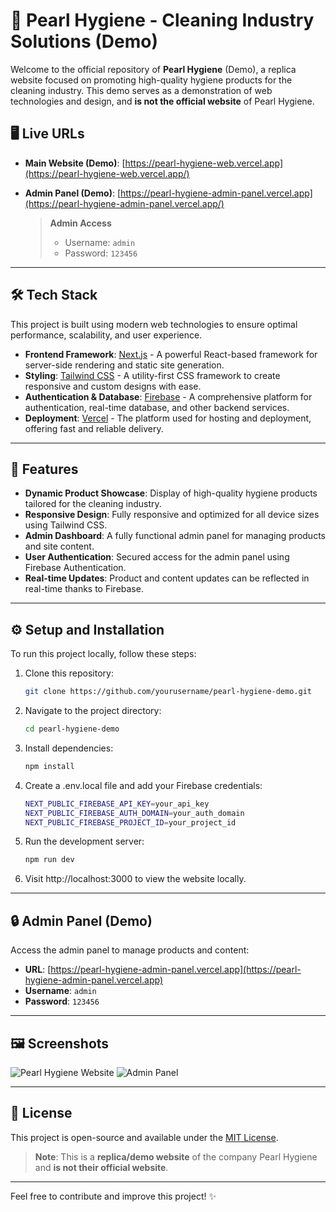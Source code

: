 # 🌿 Pearl Hygiene - Cleaning Industry Solutions (Demo)

Welcome to the official repository of **Pearl Hygiene** (Demo), a replica website focused on promoting high-quality hygiene products for the cleaning industry. This demo serves as a demonstration of web technologies and design, and **is not the official website** of Pearl Hygiene.

## 🖥️ Live URLs

- **Main Website (Demo)**: [https://pearl-hygiene-web.vercel.app](https://pearl-hygiene-web.vercel.app/)
- **Admin Panel (Demo)**: [https://pearl-hygiene-admin-panel.vercel.app](https://pearl-hygiene-admin-panel.vercel.app/)

  > **Admin Access**  
  > - Username: `admin`  
  > - Password: `123456`

---

## 🛠️ Tech Stack

This project is built using modern web technologies to ensure optimal performance, scalability, and user experience.

- **Frontend Framework**: [Next.js](https://nextjs.org/) - A powerful React-based framework for server-side rendering and static site generation.
- **Styling**: [Tailwind CSS](https://tailwindcss.com/) - A utility-first CSS framework to create responsive and custom designs with ease.
- **Authentication & Database**: [Firebase](https://firebase.google.com/) - A comprehensive platform for authentication, real-time database, and other backend services.
- **Deployment**: [Vercel](https://vercel.com/) - The platform used for hosting and deployment, offering fast and reliable delivery.

---

## 🚀 Features

- **Dynamic Product Showcase**: Display of high-quality hygiene products tailored for the cleaning industry.
- **Responsive Design**: Fully responsive and optimized for all device sizes using Tailwind CSS.
- **Admin Dashboard**: A fully functional admin panel for managing products and site content.
- **User Authentication**: Secured access for the admin panel using Firebase Authentication.
- **Real-time Updates**: Product and content updates can be reflected in real-time thanks to Firebase.

---

## ⚙️ Setup and Installation

To run this project locally, follow these steps:

1. Clone this repository:

   ```bash
   git clone https://github.com/yourusername/pearl-hygiene-demo.git

2. Navigate to the project directory:
   ```bash
   cd pearl-hygiene-demo

3. Install dependencies:
   ```bash
   npm install

4. Create a .env.local file and add your Firebase credentials:
   ```bash
   NEXT_PUBLIC_FIREBASE_API_KEY=your_api_key
   NEXT_PUBLIC_FIREBASE_AUTH_DOMAIN=your_auth_domain
   NEXT_PUBLIC_FIREBASE_PROJECT_ID=your_project_id

5. Run the development server:
   ```bash
   npm run dev

6. Visit http://localhost:3000 to view the website locally.

---

## 🔒 Admin Panel (Demo)

Access the admin panel to manage products and content:

- **URL**: [https://pearl-hygiene-admin-panel.vercel.app](https://pearl-hygiene-admin-panel.vercel.app)
- **Username**: `admin`
- **Password**: `123456`

---

## 🖼️ Screenshots

![Pearl Hygiene Website](https://api.pikwy.com/web/66e5465060d63f30114f8e82.png)
![Admin Panel](https://i.ibb.co.com/JmJ7Qkh/Screenshot-822.png)

---

## 📝 License

This project is open-source and available under the [MIT License](LICENSE).

> **Note**: This is a **replica/demo website** of the company Pearl Hygiene and **is not their official website**.

---

Feel free to contribute and improve this project! ✨

